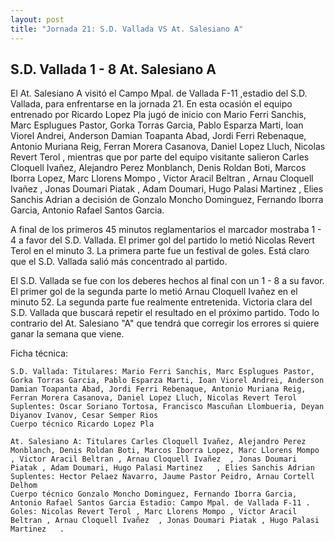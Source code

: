 ```yaml
--- 
layout: post 
title: "Jornada 21: S.D. Vallada VS At. Salesiano A"
---
```


## S.D. Vallada 1 - 8 At. Salesiano A

El At. Salesiano A visitó el Campo Mpal. de Vallada F-11   ,estadio del S.D. Vallada, para enfrentarse en la jornada 21. En esta ocasión el equipo entrenado por Ricardo Lopez Pla jugó de inicio con Mario Ferri Sanchis, Marc Esplugues Pastor, Gorka Torras Garcia, Pablo Esparza Marti, Ioan Viorel Andrei, Anderson Damian Toapanta Abad, Jordi Ferri Rebenaque, Antonio Muriana Reig, Ferran Morera Casanova, Daniel Lopez Lluch, Nicolas Revert Terol , mientras que por parte del equipo visitante salieron Carles Cloquell Ivañez, Alejandro Perez Monblanch, Denis Roldan Boti, Marcos Iborra Lopez, Marc Llorens Mompo , Victor Aracil Beltran , Arnau Cloquell Ivañez  , Jonas Doumari Piatak , Adam Doumari, Hugo Palasi Martinez   , Elies Sanchis Adrian a decisión de Gonzalo Moncho Dominguez, Fernando Iborra Garcia, Antonio Rafael Santos Garcia. 

A final de los primeros 45 minutos reglamentarios el marcador mostraba 1 - 4 a favor del S.D. Vallada. El primer gol del partido lo metió Nicolas Revert Terol  en el minuto 3. La primera parte fue un festival de goles. Está claro que el S.D. Vallada salió más concentrado al partido. 

El S.D. Vallada se fue con los deberes hechos al final con un 1 - 8 a su favor. El primer gol de la segunda parte lo metió Arnau Cloquell Ivañez   en el minuto 52. La segunda parte fue realmente entretenida. Victoria clara del S.D. Vallada que buscará repetir el resultado en el próximo partido. Todo lo contrario del At. Salesiano "A" que tendrá que corregir los errores si quiere ganar la semana que viene. 

Ficha técnica: 
    
    S.D. Vallada: Titulares: Mario Ferri Sanchis, Marc Esplugues Pastor, Gorka Torras Garcia, Pablo Esparza Marti, Ioan Viorel Andrei, Anderson Damian Toapanta Abad, Jordi Ferri Rebenaque, Antonio Muriana Reig, Ferran Morera Casanova, Daniel Lopez Lluch, Nicolas Revert Terol  
    Suplentes: Oscar Soriano Tortosa, Francisco Mascuñan Llombueria, Deyan Diyanov Ivanov, Cesar Semper Rios 
    Cuerpo técnico Ricardo Lopez Pla 
    
    At. Salesiano A: Titulares Carles Cloquell Ivañez, Alejandro Perez Monblanch, Denis Roldan Boti, Marcos Iborra Lopez, Marc Llorens Mompo , Victor Aracil Beltran , Arnau Cloquell Ivañez  , Jonas Doumari Piatak , Adam Doumari, Hugo Palasi Martinez   , Elies Sanchis Adrian
    Suplentes: Hector Pelaez Navarro, Jaume Pastor Peidro, Arnau Cortell Delhom 
    Cuerpo técnico Gonzalo Moncho Dominguez, Fernando Iborra Garcia, Antonio Rafael Santos Garcia Estadio: Campo Mpal. de Vallada F-11 . Goles: Nicolas Revert Terol , Marc Llorens Mompo , Victor Aracil Beltran , Arnau Cloquell Ivañez  , Jonas Doumari Piatak , Hugo Palasi Martinez   .  